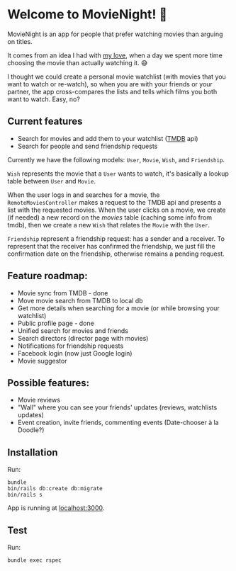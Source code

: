 # Welcome to MovieNight! 🙌

MovieNight is an app for people that prefer watching movies than arguing on titles.

It comes from an idea I had with [my love](https://www.instagram.com/p/BTra0oQFT9y/), when a day we spent more time choosing the movie than actually watching it. 😅

I thought we could create a personal movie watchlist (with movies that you want to watch or re-watch), so when you are with your friends or your partner, the app cross-compares the lists and tells which films you both want to watch. Easy, no?

## Current features

* Search for movies and add them to your watchlist ([TMDB](themoviedb.org) api)
* Search for people and send friendship requests

Currently we have the following models: `User`, `Movie`, `Wish`, and `Friendship`.

`Wish` represents the movie that a `User` wants to watch, it's basically a lookup table between `User` and `Movie`.

When the user logs in and searches for a movie, the `RemoteMoviesController` makes a request to the TMDB api and presents a list with the requested movies. When the user clicks on a movie, we create (if needed) a new record on the *movies* table (caching some info from tmdb), then we create a new `Wish` that relates the `Movie` with the `User`.

`Friendship` represent a friendship request: has a sender and a receiver. To represent that the
receiver has confirmed the friendship, we just fill the confirmation date on the friendship,
otherwise remains a pending request.

## Feature roadmap:

* Movie sync from TMDB - done
* Move movie search from TMDB to local db
* Get more details when searching for a movie (or while browsing your watchlist)
* Public profile page - done
* Unified search for movies and friends
* Search directors (director page with movies)
* Notifications for friendship requests
* Facebook login (now just Google login)
* Movie suggestor

## Possible features:

* Movie reviews
* "Wall" where you can see your friends' updates (reviews, watchlists updates)
* Event creation, invite friends, commenting events (Date-chooser à la Doodle?)


## Installation

Run:
```shell
bundle
bin/rails db:create db:migrate
bin/rails s
```

App is running at [localhost:3000](http://localhost:3000/).

## Test

Run:
```shell
bundle exec rspec
```

